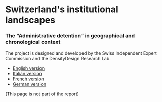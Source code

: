 # Switzerland's institutional landscapes
### The “Administrative detention” in geographical and chronological context

The project is designed and developed by the Swiss Independent Expert Commission and the DensityDesign Research Lab.

- [English version](en/)
- [Italian version](it/)
- [French version](fr/)
- [German version](de/)

(This page is not part of the report)